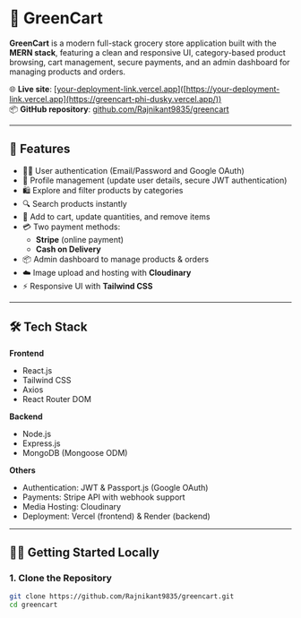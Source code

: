 # 🛒 GreenCart

**GreenCart** is a modern full-stack grocery store application built with the **MERN stack**, featuring a clean and responsive UI, category-based product browsing, cart management, secure payments, and an admin dashboard for managing products and orders.

🌐 **Live site**: [[your-deployment-link.vercel.app](https://greencart-phi-dusky.vercel.app/)]([https://your-deployment-link.vercel.app](https://greencart-phi-dusky.vercel.app/))  
📦 **GitHub repository**: [github.com/Rajnikant9835/greencart](https://github.com/Rajnikant9835/greencart)

---

## 🚀 Features

- 🧑‍💼 User authentication (Email/Password and Google OAuth)
- 👤 Profile management (update user details, secure JWT authentication)
- 🛍️ Explore and filter products by categories
- 🔍 Search products instantly
- 🛒 Add to cart, update quantities, and remove items
- 💳 Two payment methods:  
  - **Stripe** (online payment)  
  - **Cash on Delivery**
- 📦 Admin dashboard to manage products & orders
- ☁️ Image upload and hosting with **Cloudinary**
- ⚡ Responsive UI with **Tailwind CSS**

---

## 🛠️ Tech Stack

**Frontend**  
- React.js  
- Tailwind CSS  
- Axios  
- React Router DOM  

**Backend**  
- Node.js  
- Express.js  
- MongoDB (Mongoose ODM)  

**Others**  
- Authentication: JWT & Passport.js (Google OAuth)  
- Payments: Stripe API with webhook support  
- Media Hosting: Cloudinary  
- Deployment: Vercel (frontend) & Render (backend)  

---

## 🧑‍💻 Getting Started Locally

### 1. Clone the Repository

```bash
git clone https://github.com/Rajnikant9835/greencart.git
cd greencart
